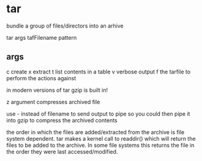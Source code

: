 # tar

bundle a group of files/directors into an arhive

tar args tafFilename pattern

## args

c 	create
x 	extract
t 	list contents in a table
v 	verbose output
f 	the tarfile to perform the actions against

in modern versions of tar gzip is built in!

z argument compresses archived file


use - instead of filename to send output to pipe
	so you could then pipe it into gzip to compress the archived contents

the order in which the files are added/extracted from the archive is file system dependent.
tar makes a kernel call to readdir() which will return the files to be added to the archive.
In some file systems this returns the file in the order they were last accessed/modified.
